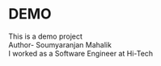 # DEMO
This is a demo project
<br>
Author- Soumyaranjan Mahalik
<br>
I worked as a Software Engineer at Hi-Tech